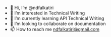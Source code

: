 - 👋 Hi, I’m @ndfalkatiri
- 👀 I’m interested in Technical Writing
- 🌱 I’m currently learning API Technical Writing
- 💞️ I’m looking to collaborate on documentation
- 📫 How to reach me ndfalkatiri@gmail.com

<!---
ndfalkatiri/ndfalkatiri is a ✨ special ✨ repository because its `README.md` (this file) appears on your GitHub profile.
You can click the Preview link to take a look at your changes.
--->
